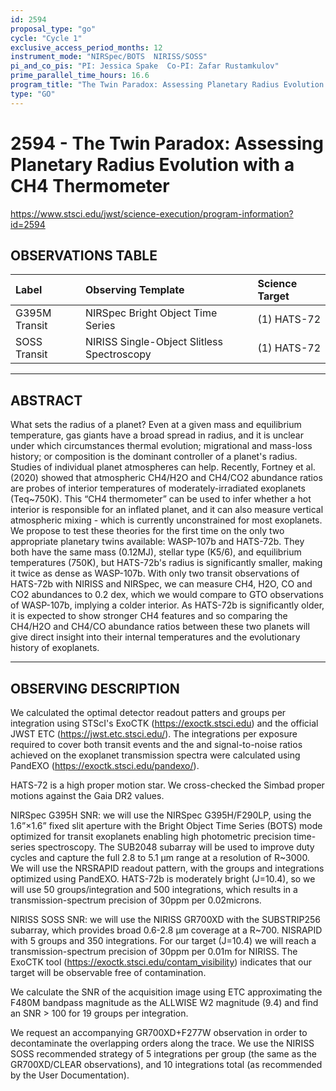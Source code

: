```yaml
---
id: 2594
proposal_type: "go"
cycle: "Cycle 1"
exclusive_access_period_months: 12
instrument_mode: "NIRSpec/BOTS  NIRISS/SOSS"
pi_and_co_pis: "PI: Jessica Spake  Co-PI: Zafar Rustamkulov"
prime_parallel_time_hours: 16.6
program_title: "The Twin Paradox: Assessing Planetary Radius Evolution with a CH4 Thermometer"
type: "GO"
---
```

# 2594 - The Twin Paradox: Assessing Planetary Radius Evolution with a CH4 Thermometer
https://www.stsci.edu/jwst/science-execution/program-information?id=2594
## OBSERVATIONS TABLE
| Label              | Observing Template                  | Science Target |
| :----------------- | :---------------------------------- | :------------- |
| G395M Transit      | NIRSpec Bright Object Time Series   | (1) HATS-72    |
| SOSS Transit       | NIRISS Single-Object Slitless Spectroscopy | (1) HATS-72    |

---

## ABSTRACT

What sets the radius of a planet? Even at a given mass and equilibrium temperature, gas giants have a broad spread in radius, and it is unclear under which circumstances thermal evolution; migrational and mass-loss history; or composition is the dominant controller of a planet's radius. Studies of individual planet atmospheres can help. Recently, Fortney et al. (2020) showed that atmospheric CH4/H2O and CH4/CO2 abundance ratios are probes of interior temperatures of moderately-irradiated exoplanets (Teq~750K). This “CH4 thermometer” can be used to infer whether a hot interior is responsible for an inflated planet, and it can also measure vertical atmospheric mixing - which is currently unconstrained for most exoplanets. We propose to test these theories for the first time on the only two appropriate planetary twins available: WASP-107b and HATS-72b. They both have the same mass (0.12MJ), stellar type (K5/6), and equilibrium temperatures (750K), but HATS-72b's radius is significantly smaller, making it twice as dense as WASP-107b. With only two transit observations of HATS-72b with NIRISS and NIRSpec, we can measure CH4, H2O, CO and CO2 abundances to 0.2 dex, which we would compare to GTO observations of WASP-107b, implying a colder interior. As HATS-72b is significantly older, it is expected to show stronger CH4 features and so comparing the CH4/H2O and CH4/CO abundance ratios between these two planets will give direct insight into their internal temperatures and the evolutionary history of exoplanets.

---

## OBSERVING DESCRIPTION

We calculated the optimal detector readout patters and groups per integration using STScI's ExoCTK (https://exoctk.stsci.edu) and the official JWST ETC (https://jwst.etc.stsci.edu/). The integrations per exposure required to cover both transit events and the and signal-to-noise ratios achieved on the exoplanet transmission spectra were calculated using PandEXO (https://exoctk.stsci.edu/pandexo/).

HATS-72 is a high proper motion star. We cross-checked the Simbad proper motions against the Gaia DR2 values.

NIRSpec G395H SNR: we will use the NIRSpec G395H/F290LP, using the 1.6”×1.6” fixed slit aperture with the Bright Object Time Series (BOTS) mode optimized for transit exoplanets enabling high photometric precision time-series spectroscopy. The SUB2048 subarray will be used to improve duty cycles and capture the full 2.8 to 5.1 µm range at a resolution of R~3000. We will use the NRSRAPID readout pattern, with the groups and integrations optimized using PandEXO. HATS-72b is moderately bright (J=10.4), so we will use 50 groups/integration and 500 integrations, which results in a transmission-spectrum precision of 30ppm per 0.02microns.

NIRISS SOSS SNR: we will use the NIRISS GR700XD with the SUBSTRIP256 subarray, which provides broad 0.6-2.8 µm coverage at a R~700. NISRAPID with 5 groups and 350 integrations. For our target (J=10.4) we will reach a transmission-spectrum precision of 30ppm per 0.01m for NIRISS. The ExoCTK tool (https://exoctk.stsci.edu/contam_visibility) indicates that our target will be observable free of contamination.

We calculate the SNR of the acquisition image using ETC approximating the F480M bandpass magnitude as the ALLWISE W2 magnitude (9.4) and find an SNR > 100 for 19 groups per integration.

We request an accompanying GR700XD+F277W observation in order to decontaminate the overlapping orders along the trace. We use the NIRISS SOSS recommended strategy of 5 integrations per group (the same as the GR700XD/CLEAR observations), and 10 integrations total (as recommended by the User Documentation).